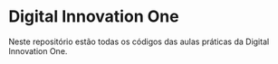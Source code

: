 # Digital Innovation One

Neste repositório estão todas os códigos das aulas práticas da Digital Innovation One.

